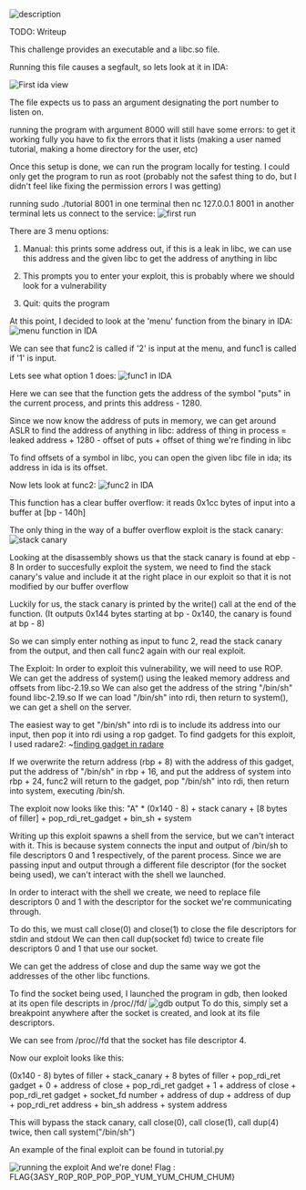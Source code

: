 ![description](images/description)

TODO: Writeup

This challenge provides an executable and a libc.so file.

Running this file causes a segfault, so lets look at it in IDA:

![First ida view](images/ida1.png)

The file expects us to pass an argument designating the port number to listen on.

running the program with argument 8000 will still have some errors: to get it working fully you have to fix the errors that it lists (making a user named tutorial, making a home directory for the user, etc)

Once this setup is done, we can run the program locally for testing.
I could only get the program to run as root (probably not the safest thing to do, but I didn't feel like fixing the permission errors I was getting)

running sudo ./tutorial 8001 in one terminal then nc 127.0.0.1 8001 in another terminal lets us connect to the service:
![first run](images/firstrun.png)

There are 3 menu options:
1. Manual: this prints some address out, if this is a leak in libc, we can use this address and the given libc to get the address of anything in libc

2. This prompts you to enter your exploit, this is probably where we should look for a vulnerability

3. Quit: quits the program

At this point, I decided to look at the 'menu' function from the binary in IDA:
![menu function in IDA](images/menu.png)

We can see that func2 is called if '2' is input at the menu, and func1 is called if '1' is input.

Lets see what option 1 does:
![func1 in IDA](images/func1.png)

Here we can see that the function gets the address of the symbol "puts" in the current process, and prints this address - 1280.

Since we now know the address of puts in memory, we can get around ASLR to find the address of anything in libc:
address of thing in process = leaked address + 1280 - offset of puts + offset of thing we're finding in libc

To find offsets of a symbol in libc, you can open the given libc file in ida; its address in ida is its offset.

Now lets look at func2:
![func2 in IDA](images/func2.png)

This function has a clear buffer overflow: it reads 0x1cc bytes of input into a buffer at [bp - 140h]

The only thing in the way of a buffer overflow exploit is the stack canary:
![stack canary](images/canary.png)

Looking at the disassembly shows us that the stack canary is found at ebp - 8
In order to succesfully exploit the system, we need to find the stack canary's value and include it at the right place in our exploit so that it is not modified by our buffer overflow

Luckily for us, the stack canary is printed by the write() call at the end of the function. (It outputs 0x144 bytes starting at bp - 0x140, the canary is found at bp - 8)

So we can simply enter nothing as input to func 2, read the stack canary from the output, and then call func2 again with our real exploit.

The Exploit:
In order to exploit this vulnerability, we will need to use ROP.
We can get the address of system() using the leaked memory address and offsets from libc-2.19.so 
We can also get the address of the string "/bin/sh" found libc-2.19.so
If we can load "/bin/sh" into rdi, then return to system(), we can get a shell on the server.

The easiest way to get "/bin/sh" into rdi is to include its address into our input, then pop it into rdi using a rop gadget. To find gadgets for this exploit, I used radare2:
~[finding gadget in radare](images/r2.png)

If we overwrite the return address (rbp + 8) with the address of this gadget, put the address of "/bin/sh" in rbp + 16, and put the address of system into rbp + 24, func2 will return to the gadget, pop
"/bin/sh" into rdi, then return into system, executing /bin/sh.

The exploit now looks like this:
"A" * (0x140 - 8) + stack canary + [8 bytes of filler] + pop_rdi_ret_gadget + bin_sh + system

Writing up this exploit spawns a shell from the service, but we can't interact with it. This is because system connects the input and output of /bin/sh to file descriptors 0 and 1 respectively, of the parent process. Since we are passing input and output through a different file descriptor (for the socket being used), we can't interact with the shell we launched.

In order to interact with the shell we create, we need to replace file descriptors 0 and 1 with the descriptor for the socket we're communicating through.

To do this, we must call close(0) and close(1) to close the file descriptors for stdin and stdout
We can then call dup(socket fd) twice to create file descriptors 0 and 1 that use our socket.

We can get the address of close and dup the same way we got the addresses of the other libc functions.

To find the socket being used, I launched the program in gdb, then looked at its open file descripts in /proc/<pid>/fd/
![gdb output](images/gdb.png)
To do this, simply set a breakpoint anywhere after the socket is created, and look at its file descriptors.

We can see from /proc/<pid>/fd that the socket has file descriptor 4.

Now our exploit looks like this:

(0x140 - 8) bytes of filler + stack_canary + 8 bytes of filler + pop_rdi_ret gadget + 0 + address of close + pop_rdi_ret gadget + 1 + address of close + pop_rdi_ret gadget + socket_fd number + address of dup + address of dup + pop_rdi_ret address + bin_sh address + system address

This will bypass the stack canary, call close(0), call close(1), call dup(4) twice, then call system("/bin/sh")

An example of the final exploit can be found in tutorial.py

![running the exploit](images/flag.png)
And we're done!
Flag : FLAG{3ASY_R0P_R0P_P0P_P0P_YUM_YUM_CHUM_CHUM}

